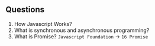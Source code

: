 ## Questions

1. How Javascript Works?
2. What is synchronous and asynchronous programming?
3. What is Promise? `Javascript Foundation` -> `16 Promise`
